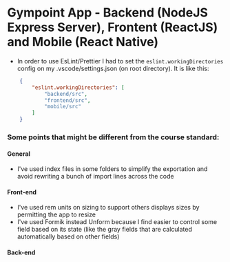 # Gympoint App - Backend (NodeJS Express Server), Frontent (ReactJS) and Mobile (React Native)

* In order to use EsLint/Prettier I had to set the `eslint.workingDirectories` config on my .vscode/settings.json (on root directory). It is like this:

```json
    {
        "eslint.workingDirectories": [
            "backend/src",
            "frontend/src",
            "mobile/src"
        ]
    }
```

### Some points that might be different from the course standard:
#### General
* I've used index files in some folders to simplify the exportation and avoid rewriting a bunch of import lines across the code

#### Front-end
* I've used rem units on sizing to support others displays sizes by permitting the app to resize
* I've used Formik instead Unform because I find easier to control some field based on its state (like the gray fields that are calculated automatically based on other fields)

#### Back-end